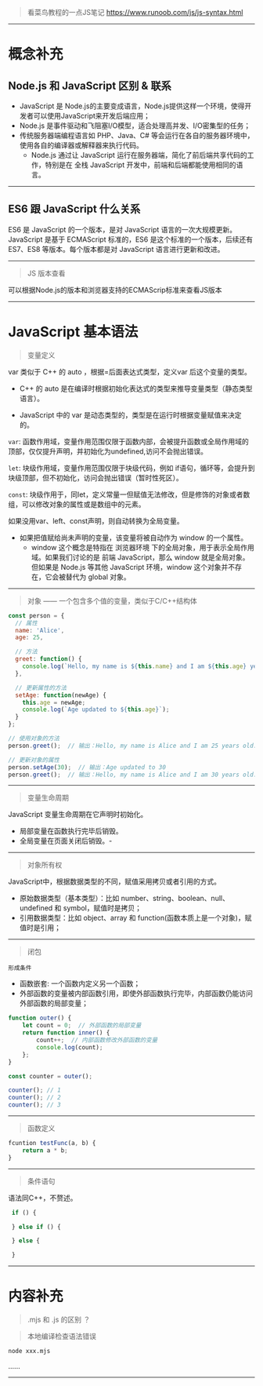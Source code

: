 > 看菜鸟教程的一点JS笔记 https://www.runoob.com/js/js-syntax.html

---

# 概念补充

## Node.js 和 JavaScript 区别 & 联系

- JavaScript 是 Node.js的主要变成语言，Node.js提供这样一个环境，使得开发者可以使用JavaScript来开发后端应用；
- Node.js 是事件驱动和飞阻塞I/O模型，适合处理高并发、I/O密集型的任务；
- 传统服务器端编程语言如 PHP、Java、C# 等会运行在各自的服务器环境中，使用各自的编译器或解释器来执行代码。
  - Node.js 通过让 JavaScript 运行在服务器端，简化了前后端共享代码的工作，特别是在 全栈 JavaScript 开发中，前端和后端都能使用相同的语言。

---

## ES6 跟 JavaScript 什么关系 

ES6 是 JavaScript 的一个版本，是对 JavaScript 语言的一次大规模更新。
JavaScript 是基于 ECMAScript 标准的，ES6 是这个标准的一个版本，后续还有 ES7、ES8 等版本。每个版本都是对 JavaScript 语言进行更新和改进。

---



> JS 版本查看

可以根据Node.js的版本和浏览器支持的ECMAScrip标准来查看JS版本

---

# JavaScript 基本语法

> 变量定义

var 类似于 C++ 的 auto ，根据=后面表达式类型，定义var 后这个变量的类型。

- C++ 的 auto 是在编译时根据初始化表达式的类型来推导变量类型（静态类型语言）。

- JavaScript 中的 var 是动态类型的，类型是在运行时根据变量赋值来决定的。

`var`: 函数作用域，变量作用范围仅限于函数内部，会被提升函数或全局作用域的顶部，仅仅提升声明，并初始化为undefined,访问不会抛出错误。

`let`: 块级作用域，变量作用范围仅限于块级代码，例如 if语句，循环等，会提升到块级顶部，但不初始化，访问会抛出错误（暂时性死区）。

`const`: 块级作用于，同let，定义常量一但赋值无法修改，但是修饰的对象或者数组，可以修改对象的属性或是数组中的元素。

如果没用var、left、const声明，则自动转换为全局变量。

- 如果把值赋给尚未声明的变量，该变量将被自动作为 window 的一个属性。
  - window 这个概念是特指在 浏览器环境 下的全局对象，用于表示全局作用域。如果我们讨论的是 前端 JavaScript，那么 window 就是全局对象。但如果是 Node.js 等其他 JavaScript 环境，window 这个对象并不存在，它会被替代为 global 对象。

---

> 对象 —— 一个包含多个值的变量，类似于C/C++结构体

```js
const person = {
  // 属性
  name: 'Alice',
  age: 25,

  // 方法
  greet: function() {
    console.log(`Hello, my name is ${this.name} and I am ${this.age} years old.`);
  },

  // 更新属性的方法
  setAge: function(newAge) {
    this.age = newAge;
    console.log(`Age updated to ${this.age}`);
  }
};

// 使用对象的方法
person.greet();  // 输出：Hello, my name is Alice and I am 25 years old.

// 更新对象的属性
person.setAge(30);  // 输出：Age updated to 30
person.greet();  // 输出：Hello, my name is Alice and I am 30 years old.

```

---

> 变量生命周期

JavaScript 变量生命周期在它声明时初始化。

- 局部变量在函数执行完毕后销毁。
- 全局变量在页面关闭后销毁。- 

---

> 对象所有权

JavaScript中，根据数据类型的不同，赋值采用拷贝或者引用的方式。

- 原始数据类型（基本类型）：比如 number、string、boolean、null、undefined 和 symbol，赋值时是拷贝；
- 引用数据类型：比如 object、array 和 function(函数本质上是一个对象)，赋值时是引用；

---

> 闭包

`形成条件`

- 函数嵌套: 一个函数内定义另一个函数；
- 外部函数的变量被内部函数引用，即使外部函数执行完毕，内部函数仍能访问外部函数的局部变量；

```js
function outer() {
    let count = 0;  // 外部函数的局部变量
    return function inner() {
        count++;  // 内部函数修改外部函数的变量
        console.log(count);
    };
}

const counter = outer();

counter(); // 1
counter(); // 2
counter(); // 3
```

---

> 函数定义


```js
fcuntion testFunc(a, b) {
    return a * b;
}
```

---

> 条件语句

 语法同C++，不赘述。

 ```js
  if () {

  } else if () {

  } else {

  }
 ```

---

# 内容补充

> .mjs 和 .js 的区别 ？

> 本地编译检查语法错误


```bash
node xxx.mjs
```

......

 ---





